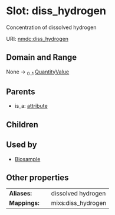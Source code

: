 
# Slot: diss_hydrogen


Concentration of dissolved hydrogen

URI: [nmdc:diss_hydrogen](https://microbiomedata/meta/diss_hydrogen)


## Domain and Range

None &#8594;  <sub>0..1</sub> [QuantityValue](QuantityValue.md)

## Parents

 *  is_a: [attribute](attribute.md)

## Children


## Used by

 * [Biosample](Biosample.md)

## Other properties

|  |  |  |
| --- | --- | --- |
| **Aliases:** | | dissolved hydrogen |
| **Mappings:** | | mixs:diss_hydrogen |

